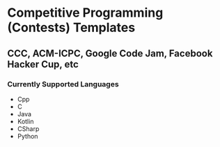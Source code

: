 # Competitive Programming (Contests) Templates

## CCC, ACM-ICPC, Google Code Jam, Facebook Hacker Cup, etc

### Currently Supported Languages

- Cpp
- C
- Java
- Kotlin
- CSharp
- Python
